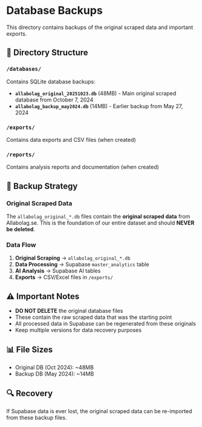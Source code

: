 # Database Backups

This directory contains backups of the original scraped data and important exports.

## 📁 Directory Structure

### `/databases/`
Contains SQLite database backups:
- **`allabolag_original_20251023.db`** (48MB) - Main original scraped database from October 7, 2024
- **`allabolag_backup_may2024.db`** (14MB) - Earlier backup from May 27, 2024

### `/exports/`
Contains data exports and CSV files (when created)

### `/reports/`
Contains analysis reports and documentation (when created)

## 🔄 Backup Strategy

### Original Scraped Data
The `allabolag_original_*.db` files contain the **original scraped data** from Allabolag.se. This is the foundation of our entire dataset and should **NEVER be deleted**.

### Data Flow
1. **Original Scraping** → `allabolag_original_*.db`
2. **Data Processing** → Supabase `master_analytics` table
3. **AI Analysis** → Supabase AI tables
4. **Exports** → CSV/Excel files in `/exports/`

## ⚠️ Important Notes

- **DO NOT DELETE** the original database files
- These contain the raw scraped data that was the starting point
- All processed data in Supabase can be regenerated from these originals
- Keep multiple versions for data recovery purposes

## 📊 File Sizes
- Original DB (Oct 2024): ~48MB
- Backup DB (May 2024): ~14MB

## 🔍 Recovery
If Supabase data is ever lost, the original scraped data can be re-imported from these backup files.
